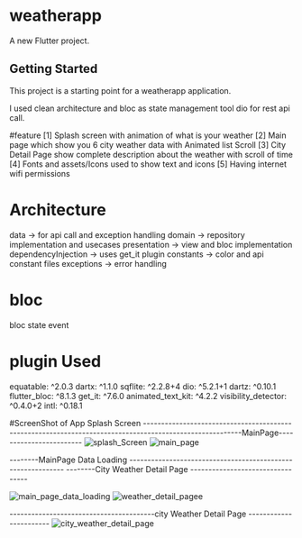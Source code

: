 # weatherapp

A new Flutter project.

## Getting Started

This project is a starting point for a weatherapp application.

I used clean architecture and bloc as state management tool dio for rest api call.

#feature 
[1] Splash screen with animation of what is your weather
[2] Main page which show you 6 city weather data with Animated list Scroll 
[3] City Detail Page show complete description about the weather with scroll of time 
[4] Fonts and assets/Icons used to show text and icons
[5] Having internet wifi permissions


# Architecture
data -> for api call and exception handling
domain -> repository implementation and usecases
presentation -> view and bloc implementation
dependencyInjection -> uses get_it plugin 
constants -> color and api constant files
exceptions -> error handling

# bloc
bloc
state
event 

# plugin Used
equatable: ^2.0.3
dartx: ^1.1.0
sqflite: ^2.2.8+4
dio: ^5.2.1+1
dartz: ^0.10.1
flutter_bloc: ^8.1.3
get_it: ^7.6.0
animated_text_kit: ^4.2.2
visibility_detector: ^0.4.0+2
intl: ^0.18.1

#ScreenShot of App
Splash Screen ---------------------------------------------------------------------------------------------------------MainPage------------------------
![splash_Screen](https://github.com/Sweetyrawat-star/weatherapp/assets/57385799/ac1cc009-59d4-4927-94f9-f9422d20f621)
![main_page](https://github.com/Sweetyrawat-star/weatherapp/assets/57385799/af172b32-825b-4823-81bc-46cd06288233)

--------MainPage Data Loading ------------------------------------------------------------ --------City Weather Detail Page ---------------------------------


![main_page_data_loading](https://github.com/Sweetyrawat-star/weatherapp/assets/57385799/6490e45d-2aed-44d1-96e5-9fe6feb9ba27)
![weather_detail_pagee](https://github.com/Sweetyrawat-star/weatherapp/assets/57385799/d1ad9a47-0350-48dd-99cd-6698a3cd31dd)

----------------------------------------city Weather Detail Page -----------------------
![city_weather_detail_page](https://github.com/Sweetyrawat-star/weatherapp/assets/57385799/65e9e230-0600-4a99-812e-42bdc832861a)
